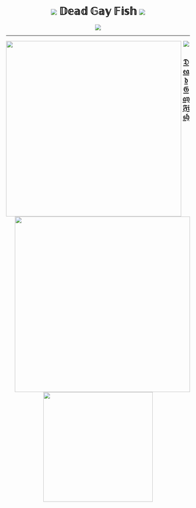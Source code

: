 <div align="center"> 

<h1> 
<img src="https://pixels.crd.co/assets/images/gallery09/f25b9d87.gif?v=7212058b">
𝔻𝕖𝕒𝕕 𝔾𝕒𝕪 𝔽𝕚𝕤𝕙
<img src="https://pixels.crd.co/assets/images/gallery09/f25b9d87.gif?v=7212058b">
</h1> 
<a href="https://x.com/ahriii7/status/1798579393876685302/photo/1"> <img src="https://pbs.twimg.com/media/GNC46nkaIAApkQ1?format=jpg&name=4096x4096">
  
</div>

***

<img align="left" src="https://pbs.twimg.com/media/GBo5C1NbcAAwq1l?format=jpg&name=4096x4096" height="480"> </p>
<img align="right" src="https://pbs.twimg.com/media/GTgJjULawAA9mN5?format=jpg&name=4096x4096" height="480"> </p>

  <p align="center"> <img src="https://komarev.com/ghpvc/?username=kim6102&color=ff69b4"> </p>
  <div align="center"> <p align="center"> <h2> 𝔇𝔢𝔞𝔡 𝔊𝔞𝔶 𝔉𝔦𝔰𝔥 </p> </h2> </div>
  <div align="center"> <img align="center" src="https://static.vecteezy.com/system/resources/previews/046/763/672/non_2x/dead-fish-washed-ashore-on-a-polluted-beach-environment-and-ecological-problems-photo.jpg" height="300"> </p> </div>

